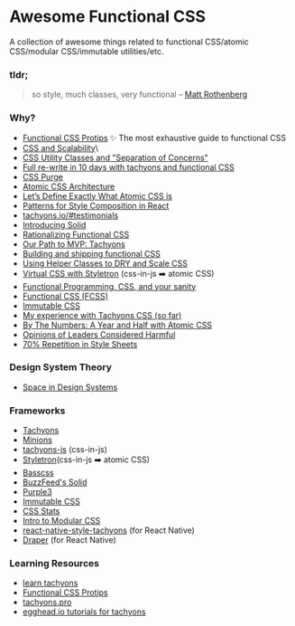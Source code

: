 # Awesome Functional CSS

A collection of awesome things related to functional CSS/atomic CSS/modular CSS/immutable utilities/etc. 

### tldr;
> so style, much classes, very functional
– [Matt Rothenberg](https://medium.freecodecamp.com/vue-js-introduction-for-people-who-know-just-enough-jquery-to-get-by-eab5aa193d77)

### Why?
- [Functional CSS Protips](https://github.com/chibicode/react-functional-css-protips) ✨ The most exhaustive guide to functional CSS
- [CSS and Scalability](http://mrmrs.io/writing/2016/03/24/scalable-css/)\
- [CSS Utility Classes and "Separation of Concerns"](https://adamwathan.me/css-utility-classes-and-separation-of-concerns/)
- [Full re-write in 10 days with tachyons and functional CSS](https://hackernoon.com/full-re-write-with-tachyons-and-functional-css-a-case-study-part-1-635ccb5fb00b)
- [CSS Purge](http://csspurge.com/#component-league)
- [Atomic CSS Architecture](https://acss.io/frequently-asked-questions.html#how-is-atomic-css-different-than-using-inline-styles-)
- [Let’s Define Exactly What Atomic CSS is](https://css-tricks.com/lets-define-exactly-atomic-css)
- [Patterns for Style Composition in React](http://jxnblk.com/writing/posts/patterns-for-style-composition-in-react/)
- [tachyons.io/#testimonials](http://tachyons.io/#testimonials)
- [Introducing Solid](https://medium.com/buzzfeed-design/introducing-solid-1c16b1bf4868#.7tghq36fv)
- [Rationalizing Functional CSS](https://marcelosomers.com/writing/rationalizing-functional-css)
- [Our Path to MVP: Tachyons](https://medium.com/@trvsdnn/our-path-to-mvp-tachyons-51b84a8703eb)
- [Building and shipping functional CSS](https://medium.com/@cole_peters/building-and-shipping-functional-css-4f29b947bcb9#.7r1u7t5rh)
- [Using Helper Classes to DRY and Scale CSS](https://www.sitepoint.com/using-helper-classes-dry-scale-css)
- [Virtual CSS with Styletron](https://ryantsao.com/blog/virtual-css-with-styletron) (css-in-js ➡️ atomic CSS)
- [Functional Programming, CSS, and your sanity](http://www.jon.gold/2015/07/functional-css/)
- [Functional CSS (FCSS)](http://eng.wealthfront.com/2013/08/20/functional-css-fcss)
- [Immutable CSS](https://csswizardry.com/2015/03/immutable-css/)
- [My experience with Tachyons CSS (so far)](https://medium.com/@Markjobrien/my-experience-with-tachyons-css-so-far-8f63b41eb14b)
- [By The Numbers: A Year and Half with Atomic CSS](https://medium.com/@johnpolacek/by-the-numbers-a-year-and-half-with-atomic-css-39d75b1263b4)
- [Opinions of Leaders Considered Harmful](http://cssmojo.com/opinions_of_leaders_considered_harmful)
- [70% Repetition in Style Sheets](https://meiert.com/en/blog/20170531/70-percent-css-repetition/)

### Design System Theory
- [Space in Design Systems](https://medium.com/eightshapes-llc/space-in-design-systems-188bcbae0d62)

### Frameworks
- [Tachyons](http://tachyons.io)
- [Minions](https://github.com/chantastic/minions.css)
- [tachyons-js](https://github.com/jongold/tachyons-js) (css-in-js)
- [Styletron](https://github.com/rtsao/styletron)(css-in-js ➡️ atomic CSS)
- [Basscss](http://www.basscss.com)
- [BuzzFeed's Solid](http://solid.buzzfeed.com)
- [Purple3](http://purple3.herokuapp.com/)
- [Immutable CSS](http://immutablecss.com)
- [CSS Stats](http://cssstats.com)
- [Intro to Modular CSS](https://github.com/rangle/intro-to-modular-css)
- [react-native-style-tachyons](https://github.com/tachyons-css/react-native-style-tachyons) (for React Native)
- [Draper](https://github.com/winkerVSbecks/draper) (for React Native)

### Learning Resources
- [learn tachyons](https://github.com/dwyl/learn-tachyons)
- [Functional CSS Protips](https://github.com/chibicode/react-functional-css-protips)
- [tachyons.pro](https://tachyons.pro)
- [egghead.io tutorials for tachyons](https://egghead.io/search?q=tachyons)
